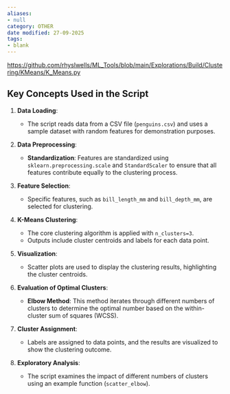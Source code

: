 ```yaml
---
aliases:
- null
category: OTHER
date modified: 27-09-2025
tags:
- blank
---
```

https://github.com/rhyslwells/ML_Tools/blob/main/Explorations/Build/Clustering/KMeans/K_Means.py
## Key Concepts Used in the Script

1. **Data Loading**:
   - The script reads data from a CSV file (`penguins.csv`) and uses a sample dataset with random features for demonstration purposes.

2. **Data Preprocessing**:
   - **Standardization**: Features are standardized using `sklearn.preprocessing.scale` and `StandardScaler` to ensure that all features contribute equally to the clustering process.

3. **Feature Selection**:
   - Specific features, such as `bill_length_mm` and `bill_depth_mm`, are selected for clustering.

4. **K-Means Clustering**:
   - The core clustering algorithm is applied with `n_clusters=3`.
   - Outputs include cluster centroids and labels for each data point.

5. **Visualization**:
   - Scatter plots are used to display the clustering results, highlighting the cluster centroids.

6. **Evaluation of Optimal Clusters**:
   - **Elbow Method**: This method iterates through different numbers of clusters to determine the optimal number based on the within-cluster sum of squares (WCSS).

7. **Cluster Assignment**:
   - Labels are assigned to data points, and the results are visualized to show the clustering outcome.

8. **Exploratory Analysis**:
   - The script examines the impact of different numbers of clusters using an example function (`scatter_elbow`).